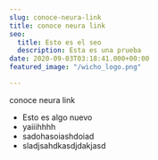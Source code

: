 ```yaml
---
slug: conoce-neura-link
title: conoce neura link
seo:
  title: Esto es el seo
  description: Esta es una prueba
date: 2020-09-03T03:18:41.000+00:00
featured_image: "/wicho_logo.png"

---
```

conoce neura link

* Esto es algo nuevo
* yaiiihhhh
* sadohasoiashdoiad
* sladjsahdkasdjdakjasd